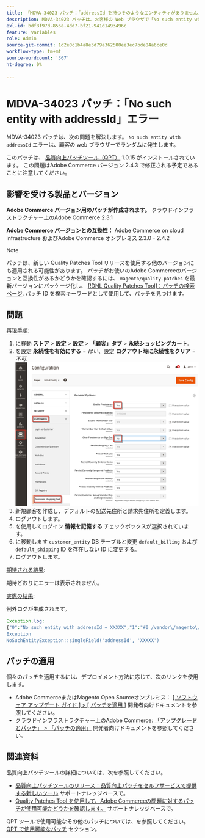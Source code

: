 ```yaml
---
title: 「MDVA-34023 パッチ：「addressId を持つそのようなエンティティがありません」エラー」
description: MDVA-34023 パッチは、お客様の Web ブラウザで「No such entity with addressId」エラーがランダムに発生する問題を解決します。
exl-id: bdf8f97d-856a-4dd7-bf21-941d1493496c
feature: Variables
role: Admin
source-git-commit: 1d2e0c1b4a8e3d79a362500ee3ec7bde84a6ce0d
workflow-type: tm+mt
source-wordcount: '367'
ht-degree: 0%

---
```


# MDVA-34023 パッチ：「No such entity with addressId」エラー

MDVA-34023 パッチは、次の問題を解決します。 `No such entity with addressId` エラーは、顧客の web ブラウザーでランダムに発生します。

このパッチは、 [品質向上パッチツール（QPT）](/help/announcements/adobe-commerce-announcements/magento-quality-patches-released-new-tool-to-self-serve-quality-patches.md) 1.0.15 がインストールされています。 この問題はAdobe Commerce バージョン 2.4.3 で修正される予定であることに注意してください。

## 影響を受ける製品とバージョン

**Adobe Commerce バージョン用のパッチが作成されます。** クラウドインフラストラクチャー上のAdobe Commerce 2.3.1

**Adobe Commerce バージョンとの互換性：** Adobe Commerce on cloud infrastructure およびAdobe Commerce オンプレミス 2.3.0 - 2.4.2

>[!NOTE]
>
>パッチは、新しい Quality Patches Tool リリースを使用する他のバージョンにも適用される可能性があります。 パッチがお使いのAdobe Commerceのバージョンと互換性があるかどうかを確認するには、 `magento/quality-patches` を最新バージョンにパッケージ化し、 [[!DNL Quality Patches Tool]：パッチの検索ページ](https://devdocs.magento.com/quality-patches/tool.html#patch-grid). パッチ ID を検索キーワードとして使用して、パッチを見つけます。

## 問題

<u>再現手順</u>:

1. に移動 **ストア** > **設定** > **設定** > **「顧客」タブ** > **永続ショッピングカート**.
1. を設定 **永続性を有効にする** = *はい*、設定 **ログアウト時に永続性をクリア** = *不可*.    ![persistent_shopping_cart_magento_2.4.1.png](/help/support-tools/patches-available-in-qpt-tool/assets/persistent_shopping_cart_magento_2.4.1.png)
1. 新規顧客を作成し、デフォルトの配送先住所と請求先住所を定義します。
1. ログアウトします。
1. を使用してログイン **情報を記憶する** チェックボックスが選択されています。
1. に移動します `customer_entity` DB テーブルと変更 `default_billing` および `default_shipping` ID を存在しない ID に変更する。
1. ログアウトします。

<u>期待される結果</u>:

期待どおりにエラーは表示されません。

<u>実際の結果</u>:

例外ログが生成されます。

```php
Exception.log:
{"0":"No such entity with addressId = XXXXX","1":"#0 /vendor\/magento\/module-customer\/Model\/AddressRegistry.php(49): Magento\\Framework
Exception
NoSuchEntityException::singleField('addressId', 'XXXXX')
```

## パッチの適用

個々のパッチを適用するには、デプロイメント方法に応じて、次のリンクを使用します。

* Adobe CommerceまたはMagento Open Sourceオンプレミス： [[ ソフトウェア アップデート ガイド ] > [ パッチを適用 ]](https://devdocs.magento.com/guides/v2.4/comp-mgr/patching/mqp.html) 開発者向けドキュメントを参照してください。
* クラウドインフラストラクチャー上のAdobe Commerce: [「アップグレードとパッチ」 > 「パッチの適用」](https://devdocs.magento.com/cloud/project/project-patch.html) 開発者向けドキュメントを参照してください。

## 関連資料

品質向上パッチツールの詳細については、次を参照してください。

* [品質向上パッチツールのリリース：品質向上パッチをセルフサービスで提供する新しいツール](/help/announcements/adobe-commerce-announcements/magento-quality-patches-released-new-tool-to-self-serve-quality-patches.md) サポートナレッジベースで。
* [Quality Patches Tool を使用して、Adobe Commerceの問題に対するパッチが使用可能かどうかを確認します。](/help/support-tools/patches-available-in-qpt-tool/check-patch-for-magento-issue-with-magento-quality-patches.md) サポートナレッジベースで。

QPT ツールで使用可能なその他のパッチについては、を参照してください。 [QPT で使用可能なパッチ](https://support.magento.com/hc/en-us/sections/360010506631-Patches-available-in-QPT-tool-) セクション。
